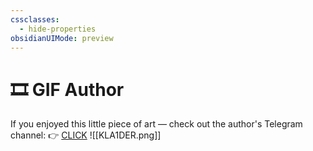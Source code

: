 ```yaml
---
cssclasses:
  - hide-properties
obsidianUIMode: preview
---
```

# 🎞️ GIF Author

If you enjoyed this little piece of art — check out the author's Telegram channel:
👉 [CLICK](https://t.me/KLA1DER_channel)
![[KLA1DER.png]]
